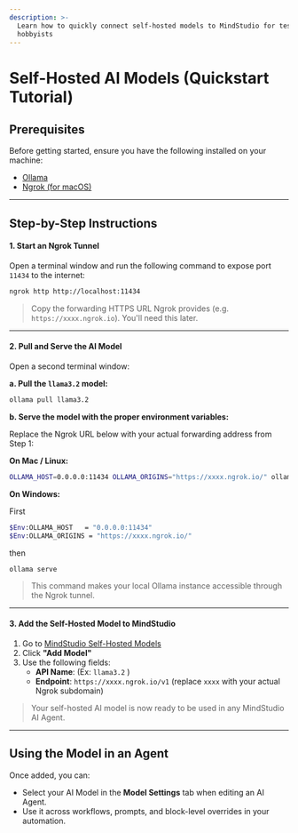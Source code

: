 ```yaml
---
description: >-
  Learn how to quickly connect self-hosted models to MindStudio for testing &
  hobbyists
---
```


# Self-Hosted AI Models (Quickstart Tutorial)

## Prerequisites

Before getting started, ensure you have the following installed on your machine:

* [Ollama](https://ollama.com/)
* [Ngrok (for macOS)](https://ngrok.com/downloads/mac-os?tab=download)

***

## Step-by-Step Instructions

#### **1. Start an Ngrok Tunnel**

Open a terminal window and run the following command to expose port `11434` to the internet:

```bash
ngrok http http://localhost:11434
```

> Copy the forwarding HTTPS URL Ngrok provides (e.g. `https://xxxx.ngrok.io`). You'll need this later.

***

#### **2. Pull and Serve the AI Model**

Open a second terminal window:

**a. Pull the `llama3.2` model:**

```bash
ollama pull llama3.2
```

**b. Serve the model with the proper environment variables:**

Replace the Ngrok URL below with your actual forwarding address from Step 1:

**On Mac / Linux:**

```bash
OLLAMA_HOST=0.0.0.0:11434 OLLAMA_ORIGINS="https://xxxx.ngrok.io/" ollama serve
```

**On Windows:**

First

```bash
$Env:OLLAMA_HOST   = "0.0.0.0:11434"
$Env:OLLAMA_ORIGINS = "https://xxxx.ngrok.io/" 
```

then

```
ollama serve
```

> This command makes your local Ollama instance accessible through the Ngrok tunnel.

***

#### **3. Add the Self-Hosted Model to MindStudio**

1. Go to [MindStudio Self-Hosted Models](https://app.mindstudio.ai/workspace/self-hosted-models)
2. Click **"Add Model"**
3. Use the following fields:
   * **API Name**: (Ex: `llama3.2` )
   * **Endpoint**: `https://xxxx.ngrok.io/v1` (replace `xxxx` with your actual Ngrok subdomain)

> Your self-hosted AI model is now ready to be used in any MindStudio AI Agent.

***

## Using the Model in an Agent

Once added, you can:

* Select your AI Model in the **Model Settings** tab when editing an AI Agent.
* Use it across workflows, prompts, and block-level overrides in your automation.
